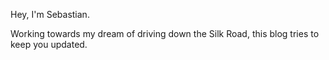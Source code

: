 Hey, I'm Sebastian.

Working towards my dream of driving down the Silk Road, this blog tries to keep you updated.